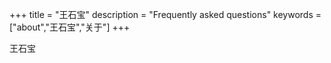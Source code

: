 +++
title = "王石宝"
description = "Frequently asked questions"
keywords = ["about","王石宝","关于"]
+++

王石宝
